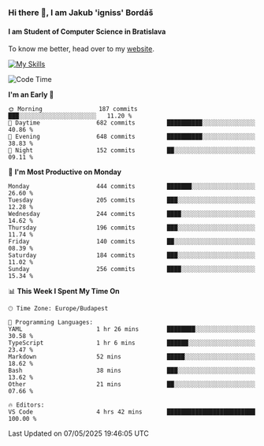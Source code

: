 ### Hi there 👋, I am Jakub 'igniss' Bordáš

#### I am Student of Computer Science in Bratislava
To know me better, head over to my [website](https://bordas.sk).

[![My Skills](https://skillicons.dev/icons?i=js,typescript,html,css,figma,svelte,vue,next,postgresql,nest,express,nodejs)](https://bordas.sk)


<!--START_SECTION:waka-->
![Code Time](http://img.shields.io/badge/Code%20Time-1%2C873%20hrs%2036%20mins-blue)

**I'm an Early 🐤** 

```text
🌞 Morning                187 commits         ███░░░░░░░░░░░░░░░░░░░░░░   11.20 % 
🌆 Daytime                682 commits         ██████████░░░░░░░░░░░░░░░   40.86 % 
🌃 Evening                648 commits         ██████████░░░░░░░░░░░░░░░   38.83 % 
🌙 Night                  152 commits         ██░░░░░░░░░░░░░░░░░░░░░░░   09.11 % 
```
📅 **I'm Most Productive on Monday** 

```text
Monday                   444 commits         ███████░░░░░░░░░░░░░░░░░░   26.60 % 
Tuesday                  205 commits         ███░░░░░░░░░░░░░░░░░░░░░░   12.28 % 
Wednesday                244 commits         ████░░░░░░░░░░░░░░░░░░░░░   14.62 % 
Thursday                 196 commits         ███░░░░░░░░░░░░░░░░░░░░░░   11.74 % 
Friday                   140 commits         ██░░░░░░░░░░░░░░░░░░░░░░░   08.39 % 
Saturday                 184 commits         ███░░░░░░░░░░░░░░░░░░░░░░   11.02 % 
Sunday                   256 commits         ████░░░░░░░░░░░░░░░░░░░░░   15.34 % 
```


📊 **This Week I Spent My Time On** 

```text
🕑︎ Time Zone: Europe/Budapest

💬 Programming Languages: 
YAML                     1 hr 26 mins        ████████░░░░░░░░░░░░░░░░░   30.58 % 
TypeScript               1 hr 6 mins         ██████░░░░░░░░░░░░░░░░░░░   23.47 % 
Markdown                 52 mins             █████░░░░░░░░░░░░░░░░░░░░   18.62 % 
Bash                     38 mins             ███░░░░░░░░░░░░░░░░░░░░░░   13.62 % 
Other                    21 mins             ██░░░░░░░░░░░░░░░░░░░░░░░   07.66 % 

🔥 Editors: 
VS Code                  4 hrs 42 mins       █████████████████████████   100.00 % 
```


 Last Updated on 07/05/2025 19:46:05 UTC
<!--END_SECTION:waka-->
